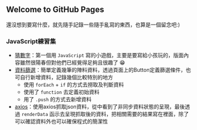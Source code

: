 ## Welcome to GitHub Pages

還沒想到要寫什麼，就先隨手記錄一些隨手亂寫的東西，也算是一個留念吧:)

### JavaScript練習集
- [猜數字](https://ericla.github.io/guessNumber/)：第一個用 `JavaScript` 寫的小遊戲，主要是要寫給小孩玩的，版面內容雖然很陽春但對他們已經覺得足夠且很趣了 😁
- [資料篩選](https://ericla.github.io/datafilter/index.html)：簡單定義幾筆的陣料資料，透過頁面上的Button定義篩選條件，也可自行新增資料，記錄幾個比較特別的地方
    - 使用 `forEach` + `if` 的方式去撈取及判斷資料
    - 使用了 `function` 去定義初始資料
    - 用了 `.push` 的方式去新增資料
- [axios](https://github.com/eRicla/ericla.github.io/tree/main/axios_Getdate)：使用axios抓取json資料，從中看到了非同步資料狀態的呈現，最後透過 `renderData` 函示去呈現抓取後的資料，把相關需要的結果寫在裡面，除了可以確認資料外也可以確保程式的簡潔性
